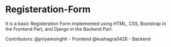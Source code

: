 # Registeration-Form

It is a basic Registeration Form implemented using HTML, CSS, Bootstrap in the Frontend Part, and Django in the Backend Part.

Contributors: 
@priyamsinghh - Frontend
@kushagra0426 - Backend

